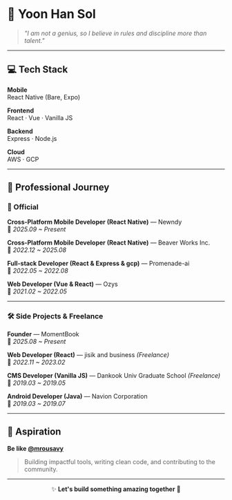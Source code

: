 # 👋 Yoon Han Sol

> *"I am not a genius, so I believe in rules and discipline more than talent."*

---

## 💻 Tech Stack

**Mobile**  
React Native (Bare, Expo)  

**Frontend**  
React · Vue · Vanilla JS  

**Backend**  
Express · Node.js  

**Cloud**  
AWS · GCP  

---

## 🚀 Professional Journey

### 📱 Official

**Cross-Platform Mobile Developer (React Native)** — Newndy  
📆 *2025.09 ~ Present*  

**Cross-Platform Mobile Developer (React Native)** — Beaver Works Inc.  
📆 *2022.12 ~ 2025.08*  

**Full-stack Developer (React & Express & gcp)** — Promenade-ai  
📆 *2022.05 ~ 2022.08*  

**Web Developer (Vue & React)** — Ozys  
📆 *2021.02 ~ 2022.05*  

---

### 🛠️ Side Projects & Freelance

**Founder** — MomentBook  
📆 *2025.08 ~ Present*  

**Web Developer (React)** — jisik and business *(Freelance)*  
📆 *2022.11 ~ 2023.02*  

**CMS Developer (Vanilla JS)** — Dankook Univ Graduate School *(Freelance)*  
📆 *2019.03 ~ 2019.05*  

**Android Developer (Java)** — Navion Corporation  
📆 *2019.03 ~ 2019.07*  

---

## 🎯 Aspiration

**Be like [@mrousavy](https://github.com/mrousavy)**  
> Building impactful tools, writing clean code, and contributing to the community.

---

<div align="center">

✨ **Let's build something amazing together** 🚀  

</div>
